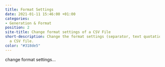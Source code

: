 ```yaml
---
title: Format Settings
date: 2021-01-11 15:46:00 +01:00
categories:
- Generation & Format
position: 2
site-title: Change format settings of a CSV File
short-description: Change the format settings (separator, text quotation, etc.) of
  a CSV file.
color: "#318de5"
---
```


change format settings...